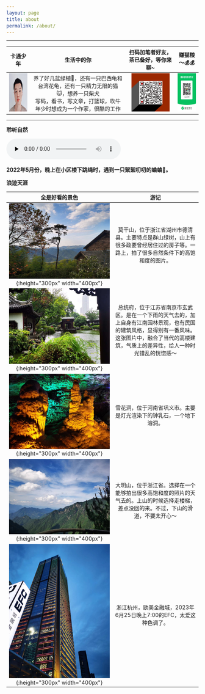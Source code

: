 ```yaml
---
layout: page
title: about
permalink: /about/
---
```


---

卡通少年|生活中的你|**扫码加笔者好友，茶已备好，等你来聊~**|**赚猫粮～**💰💰
:-------------------------:|:-------------------------:|:-------------------------:|:-------------------------:
<img src="https://github.com/zhpmatrix/zhpmatrix.github.io/raw/master/images/me.png" width="100" height="100"> |养了好几盆绿植🌳，还有一只巴西龟和台湾花龟，还有一只精力无限的猫🐱，想养一只柴犬<br>写码，看书，写文章，打篮球，吹牛<br>年少时想成为一个作家，很酷的工作|<img src="https://github.com/zhpmatrix/zhpmatrix.github.io/blob/master/images/640.png?raw=true" width="100" height="100">|<img src="https://github.com/zhpmatrix/zhpmatrix.github.io/blob/master/images/WechatIMG187.jpg?raw=true" width="100" height="100">

---


**聆听自然**

<audio id="audio" controls="" preload="none">
      <source id="mp3" src="https://github.com/zhpmatrix/zhpmatrix.github.io/raw/master/images/20220502_%E8%9B%90%E8%9B%90.m4a">
</audio>

**2022年5月份，晚上在小区楼下跳绳时，遇到一只絮絮叨叨的蛐蛐🦗。**

**浪迹天涯**

全是好看的景色|游记
:-------------------------:|:-------------------------:
![PIC_01](https://github.com/zhpmatrix/zhpmatrix.github.io/raw/master/images/WechatIMG6103.jpeg){:height="300px" width="400px"}  |莫干山，位于浙江省湖州市德清县。主要特点是群山绿树，山上有很多政要曾经居住过的房子等。一路上，拍了很多自然条件下的高饱和度的图片。
![PIC_02](https://github.com/zhpmatrix/zhpmatrix.github.io/raw/master/images/WechatIMG102.jpeg){:height="300px" width="400px"}  |总统府，位于江苏省南京市玄武区。是在一个下雨的天气去的，加上自身有江南园林景观，也有民国的建筑风格，显得别有一番风味。这张图片中，融合了当代的高楼建筑，气质上的差异性，给人一种时光错乱的恍惚感～
![PIC_03](https://github.com/zhpmatrix/zhpmatrix.github.io/raw/master/images/WechatIMG103.jpeg){:height="300px" width="400px"}  |雪花洞，位于河南省巩义市。主要是灯光渲染下的钟乳石，一个地下溶洞。
![PIC_04](https://github.com/zhpmatrix/zhpmatrix.github.io/raw/master/images/WechatIMG104.jpeg){:height="300px" width="400px"}  |大明山，位于浙江省。选择在一个能够拍出很多高饱和度的照片的天气去的。上山的时候选择走楼梯，差点没回的来。不过，下山的滑道，不要太开心～
![EFC](https://github.com/zhpmatrix/zhpmatrix.github.io/raw/master/images/efc.jpeg){:height="300px" width="400px"}|浙江杭州，欧美金融城，2023年6月25日晚上7:00的EFC，太爱这种色调了。



